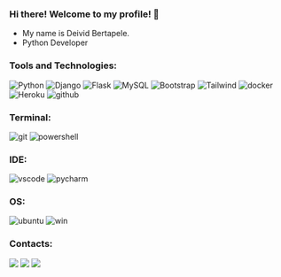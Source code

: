 ### Hi there! Welcome to my profile! 👋

- My name is Deivid Bertapele.
- Python Developer


### Tools and Technologies:
<div style="display: inline_block">
   <img src="https://img.shields.io/badge/Python-14354C?style=for-the-badge&logo=python&logoColor=white" alt="Python" /> 
   <img src="https://img.shields.io/badge/Django-092E20?style=for-the-badge&logo=django&logoColor=white" alt="Django" />
   <img src="https://img.shields.io/badge/Flask-000000?style=for-the-badge&logo=flask&logoColor=white" alt="Flask" /> </a> 
   <img src="https://img.shields.io/badge/MySQL-005C84?style=for-the-badge&logo=mysql&logoColor=white" alt="MySQL" w/>
   <img src="https://img.shields.io/badge/Bootstrap-563D7C?style=for-the-badge&logo=bootstrap&logoColor=white" alt="Bootstrap" />
   <img src="https://img.shields.io/badge/Tailwind_CSS-38B2AC?style=for-the-badge&logo=tailwind-css&logoColor=white" alt="Tailwind" />
   <img src="https://img.shields.io/badge/docker-%230db7ed.svg?style=for-the-badge&logo=docker&logoColor=white" alt="docker" />
   <img src="https://img.shields.io/badge/Heroku-430098?style=for-the-badge&logo=heroku&logoColor=white" alt="Heroku" />
   <img src="https://img.shields.io/badge/GitHub-100000?style=for-the-badge&logo=github&logoColor=white" alt="github" /> 

  
   ### Terminal:
   <img src="https://img.shields.io/badge/GIT-E44C30?style=for-the-badge&logo=git&logoColor=white" alt="git" />
   <img src="https://img.shields.io/badge/powershell-5391FE?style=for-the-badge&logo=powershell&logoColor=white" alt="powershell" /> 


  ### IDE:
  <img src="https://img.shields.io/badge/Visual_Studio_Code-0078D4?style=for-the-badge&logo=visual%20studio%20code&logoColor=white" alt="vscode"  />
  <img src="https://img.shields.io/badge/PyCharm-000000.svg?&style=for-the-badge&logo=PyCharm&logoColor=white" alt="pycharm"  />
  
  ### OS:
  <img src="https://img.shields.io/badge/Ubuntu-E95420?style=for-the-badge&logo=ubuntu&logoColor=white" alt="ubuntu"  />
  <img src="https://img.shields.io/badge/Windows-0078D6?style=for-the-badge&logo=windows&logoColor=white" alt="win"  />

</div>
  
   
 ### Contacts:
  <div> 
  <a href="https://www.instagram.com/deivid__bertapele/" target="_blank"><img src="https://img.shields.io/badge/-Instagram-%23E4405F?style=for-the-badge&logo=instagram&logoColor=white" target="_blank"></a>
<a href = "mailto:deividbertapele@gmail.com"><img src="https://img.shields.io/badge/-Gmail-%23333?style=for-the-badge&logo=gmail&logoColor=white" target="_blank"></a>
 <a href="https://www.linkedin.com/in/deivid-bertapele-5b9368101/" target="_blank"><img src="https://img.shields.io/badge/-LinkedIn-%230077B5?style=for-the-badge&logo=linkedin&logoColor=white" target="_blank"></a> 

    
